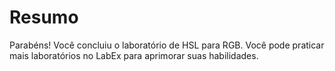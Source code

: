 # Resumo

Parabéns! Você concluiu o laboratório de HSL para RGB. Você pode praticar mais laboratórios no LabEx para aprimorar suas habilidades.
